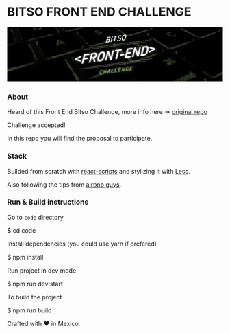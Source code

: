 # BITSO FRONT END CHALLENGE

![Front End Challenge Image](https://github.com/bitsoex/front-end-challenge/blob/master/bann_bfec.jpg)

### About

Heard of this Front End Bitso Challenge, more info here => [original repo]

Challenge accepted!

In this repo you will find the proposal to participate.

### Stack

Builded from scratch with [react-scripts] and stylizing it with [Less].

Also following the tips from [airbnb guys].

### Run & Build instructions

Go to `code` directory

  $ cd code

Install dependencies (you could use yarn if prefered)

  $ npm install

Run project in dev mode

  $ npm run dev:start

To build the project

  $ npm run build

Crafted with ❤ in Mexico.

[original repo]: https://github.com/bitsoex/front-end-challenge
[react-scripts]: https://reactjs.org/docs/add-react-to-a-new-app.html
[Less]: http://lesscss.org
[airbnb guys]: https://github.com/airbnb/javascript/tree/master/react